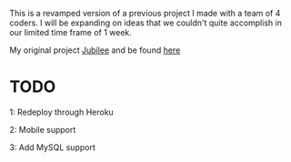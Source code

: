 This is a revamped version of a previous project I made with a team of 4 coders.  I will be expanding on ideas that we couldn't quite accomplish in our limited time frame of 1 week.

My original project [Jubilee](https://github.com/harrj396/Jubilee) and be found [here](https://github.com/harrj396/Jubilee)

# TODO
1: Redeploy through Heroku

2: Mobile support

3: Add MySQL support